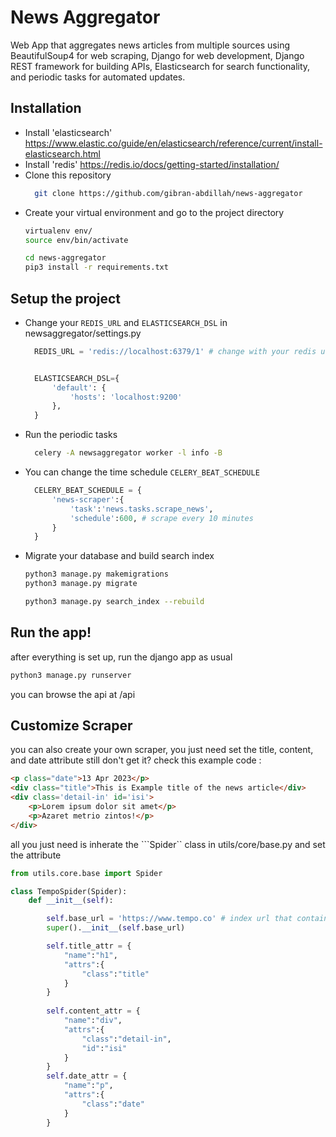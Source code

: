 # News Aggregator 
Web App that aggregates news articles from multiple sources using BeautifulSoup4 for web scraping, Django for web development, Django REST framework for building APIs, Elasticsearch for search functionality, and periodic tasks for automated updates.

## Installation
- Install 'elasticsearch' https://www.elastic.co/guide/en/elasticsearch/reference/current/install-elasticsearch.html
- Install 'redis' https://redis.io/docs/getting-started/installation/
- Clone this repository 
  ```sh
    git clone https://github.com/gibran-abdillah/news-aggregator
  ```
- Create your virtual environment and go to the project directory
  ```sh
  virtualenv env/
  source env/bin/activate

  cd news-aggregator
  pip3 install -r requirements.txt
  ```

## Setup the project
- Change your ```REDIS_URL``` and ```ELASTICSEARCH_DSL``` in newsaggregator/settings.py
  ```python
    REDIS_URL = 'redis://localhost:6379/1' # change with your redis url


    ELASTICSEARCH_DSL={
        'default': {
            'hosts': 'localhost:9200'
        },
    }
    ```

- Run the periodic tasks
  ```sh
    celery -A newsaggregator worker -l info -B
  ```

- You can change the time schedule ```CELERY_BEAT_SCHEDULE```
  ```python
    CELERY_BEAT_SCHEDULE = {
        'news-scraper':{
            'task':'news.tasks.scrape_news',
            'schedule':600, # scrape every 10 minutes
        }
    }
    ```
- Migrate your database and build search index
  ```sh
  python3 manage.py makemigrations
  python3 manage.py migrate

  python3 manage.py search_index --rebuild
  ```

## Run the app!
after everything is set up, run the django app as usual
```sh
python3 manage.py runserver
```

you can browse the api at /api


## Customize Scraper 
you can also create your own scraper, you just need set the title, content, and date attribute
still don't get it? check this example code : 

```html
<p class="date">13 Apr 2023</p>
<div class="title">This is Example title of the news article</div>
<div class='detail-in' id='isi'>
    <p>Lorem ipsum dolor sit amet</p>
    <p>Azaret metrio zintos!</p>
</div>
```

all you just need is inherate the ```Spider`` class in utils/core/base.py and set the attribute

```python
from utils.core.base import Spider

class TempoSpider(Spider):
    def __init__(self):

        self.base_url = 'https://www.tempo.co' # index url that contains articles to scrape
        super().__init__(self.base_url)

        self.title_attr = {
            "name":"h1",
            "attrs":{
                "class":"title"
            }
        }
        
        self.content_attr = {
            "name":"div",
            "attrs":{
                "class":"detail-in",
                "id":"isi"
            }
        }
        self.date_attr = {
            "name":"p",
            "attrs":{
                "class":"date"
            }
        }
        
```

